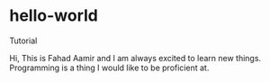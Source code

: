 # hello-world
Tutorial

Hi,
This is Fahad Aamir and I am always excited to learn new things. Programming is a thing I would like to be proficient at.
